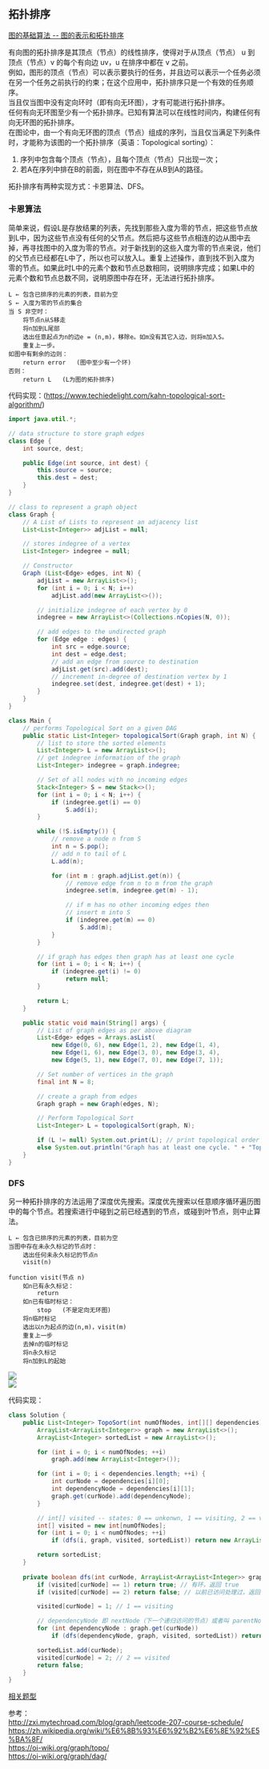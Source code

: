 ## 拓扑排序
  
[图的基础算法 -- 图的表示和拓扑排序](https://www.youtube.com/watch?v=B5hxqxBL2d)  
  
有向图的拓扑排序是其顶点（节点）的线性排序，使得对于从顶点（节点） u 到顶点（节点）v 的每个有向边 uv，u 在排序中都在 v 之前。  
例如，图形的顶点（节点）可以表示要执行的任务，并且边可以表示一个任务必须在另一个任务之前执行的约束；在这个应用中，拓扑排序只是一个有效的任务顺序。  
当且仅当图中没有定向环时（即有向无环图），才有可能进行拓扑排序。  
任何有向无环图至少有一个拓扑排序。已知有算法可以在线性时间内，构建任何有向无环图的拓扑排序。  
在图论中，由一个有向无环图的顶点（节点）组成的序列，当且仅当满足下列条件时，才能称为该图的一个拓扑排序（英语：Topological sorting）：  
1. 序列中包含每个顶点（节点），且每个顶点（节点）只出现一次；
2. 若A在序列中排在B的前面，则在图中不存在从B到A的路径。  
  
拓扑排序有两种实现方式：卡恩算法、DFS。  
  
### 卡恩算法
简单来说，假设L是存放结果的列表，先找到那些入度为零的节点，把这些节点放到L中，因为这些节点没有任何的父节点。然后把与这些节点相连的边从图中去掉，再寻找图中的入度为零的节点。对于新找到的这些入度为零的节点来说，他们的父节点已经都在L中了，所以也可以放入L。重复上述操作，直到找不到入度为零的节点。如果此时L中的元素个数和节点总数相同，说明排序完成；如果L中的元素个数和节点总数不同，说明原图中存在环，无法进行拓扑排序。  
```
L ← 包含已排序的元素的列表，目前为空
S ← 入度为零的节点的集合
当 S 非空时：
    将节点n从S移走
    将n加到L尾部
    选出任意起点为n的边e = (n,m)，移除e。如m没有其它入边，则将m加入S。
    重复上一步。
如图中有剩余的边则：
    return error   (图中至少有一个环)
否则： 
    return L   (L为图的拓扑排序)
```
  
代码实现：(https://www.techiedelight.com/kahn-topological-sort-algorithm/)  
```java
import java.util.*;

// data structure to store graph edges
class Edge {
	int source, dest;

	public Edge(int source, int dest) {
		this.source = source;
		this.dest = dest;
	}
}

// class to represent a graph object
class Graph {
	// A List of Lists to represent an adjacency list
	List<List<Integer>> adjList = null;

	// stores indegree of a vertex
	List<Integer> indegree = null;

	// Constructor
	Graph (List<Edge> edges, int N) {
		adjList = new ArrayList<>();
		for (int i = 0; i < N; i++)
			adjList.add(new ArrayList<>());

		// initialize indegree of each vertex by 0
		indegree = new ArrayList<>(Collections.nCopies(N, 0));

		// add edges to the undirected graph
		for (Edge edge : edges) {
			int src = edge.source;
			int dest = edge.dest;
			// add an edge from source to destination
			adjList.get(src).add(dest);
			// increment in-degree of destination vertex by 1
			indegree.set(dest, indegree.get(dest) + 1);
		}
	}
}

class Main {
	// performs Topological Sort on a given DAG
	public static List<Integer> topologicalSort(Graph graph, int N) {
		// list to store the sorted elements
		List<Integer> L = new ArrayList<>();
		// get indegree information of the graph
		List<Integer> indegree = graph.indegree;

		// Set of all nodes with no incoming edges
		Stack<Integer> S = new Stack<>();
		for (int i = 0; i < N; i++) {
			if (indegree.get(i) == 0) 
				S.add(i);
		}

		while (!S.isEmpty()) {
			// remove a node n from S
			int n = S.pop();
			// add n to tail of L
			L.add(n);

			for (int m : graph.adjList.get(n)) {
				// remove edge from n to m from the graph
				indegree.set(m, indegree.get(m) - 1);

				// if m has no other incoming edges then
				// insert m into S
				if (indegree.get(m) == 0)
					S.add(m);
			}
		}

		// if graph has edges then graph has at least one cycle
		for (int i = 0; i < N; i++) {
			if (indegree.get(i) != 0)
				return null;
		}

		return L;
	}

	public static void main(String[] args) {
		// List of graph edges as per above diagram
		List<Edge> edges = Arrays.asList(
            new Edge(0, 6), new Edge(1, 2), new Edge(1, 4),
            new Edge(1, 6), new Edge(3, 0), new Edge(3, 4),
            new Edge(5, 1), new Edge(7, 0), new Edge(7, 1));

		// Set number of vertices in the graph
		final int N = 8;

		// create a graph from edges
		Graph graph = new Graph(edges, N);

		// Perform Topological Sort
		List<Integer> L = topologicalSort(graph, N);

		if (L != null) System.out.print(L);	// print topological order
		else System.out.println("Graph has at least one cycle. " + "Topological sorting is not possible");
	}
}
```
  
### DFS
另一种拓扑排序的方法运用了深度优先搜索。深度优先搜索以任意顺序循环遍历图中的每个节点。若搜索进行中碰到之前已经遇到的节点，或碰到叶节点，则中止算法。  
```
L ← 包含已排序的元素的列表，目前为空
当图中存在未永久标记的节点时：
    选出任何未永久标记的节点n
    visit(n)

function visit(节点 n)
    如n已有永久标记：
        return
    如n已有临时标记：
        stop   (不是定向无环图)
    将n临时标记
    选出以n为起点的边(n,m)，visit(m)
    重复上一步
    去掉n的临时标记
    将n永久标记
    将n加到L的起始
```
  
![](./拓扑排序.png)  
![](./拓扑排序过程模拟.png)  
  
代码实现：  
```java
class Solution {    
    public List<Integer> TopoSort(int numOfNodes, int[][] dependencies) {        
        ArrayList<ArrayList<Integer>> graph = new ArrayList<>();
        ArrayList<Integer> sortedList = new ArrayList<>();

        for (int i = 0; i < numOfNodes; ++i)
            graph.add(new ArrayList<Integer>());

        for (int i = 0; i < dependencies.length; ++i) {
            int curNode = dependencies[i][0];
            int dependencyNode = dependencies[i][1];            
            graph.get(curNode).add(dependencyNode);
        }

        // int[] visited -- states: 0 == unkonwn, 1 == visiting, 2 == visited
        int[] visited = new int[numOfNodes];
        for (int i = 0; i < numOfNodes; ++i)
            if (dfs(i, graph, visited, sortedList)) return new ArrayList<>(); // empty list means fail with circle

        return sortedList;
    }
    
    private boolean dfs(int curNode, ArrayList<ArrayList<Integer>> graph, int[] visited, ArrayList<Integer> sortedList) {
        if (visited[curNode] == 1) return true; // 有环，返回 true
        if (visited[curNode] == 2) return false; // 以前已访问处理过，返回 false 剪枝

        visited[curNode] = 1; // 1 == visiting

		// dependencyNode 即 nextNode（下一个递归访问的节点）或者叫 parentNode, dfs 在第一次递归中会一直溯源到 rootNode（所有节点的最顶的同一个的根节点，该节点再无父节点）为止
        for (int dependencyNode : graph.get(curNode))
            if (dfs(dependencyNode, graph, visited, sortedList)) return true;

        sortedList.add(curNode);
        visited[curNode] = 2; // 2 == visited
        return false;
    }
}
```
  
[相关题型](./../Leetcode%20Practices/algorithms/medium/207%20Course%20Schedule.java)  
  
参考：  
http://zxi.mytechroad.com/blog/graph/leetcode-207-course-schedule/  
https://zh.wikipedia.org/wiki/%E6%8B%93%E6%92%B2%E6%8E%92%E5%BA%8F/  
https://oi-wiki.org/graph/topo/  
https://oi-wiki.org/graph/dag/  

